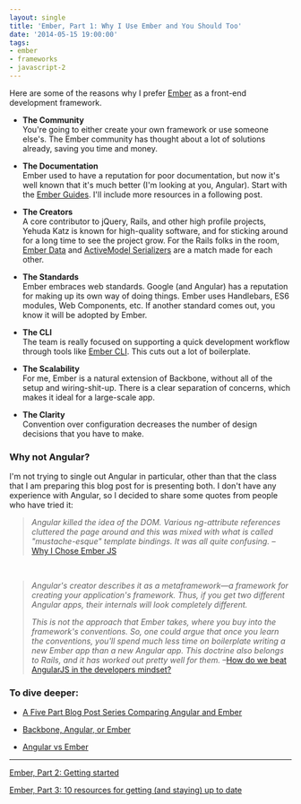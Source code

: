 ```yaml
---
layout: single
title: 'Ember, Part 1: Why I Use Ember and You Should Too'
date: '2014-05-15 19:00:00'
tags:
- ember
- frameworks
- javascript-2
---
```


Here are some of the reasons why I prefer [Ember](http://emberjs.com/) as a front-end development framework.

* **The Community**<br>
You're going to either create your own framework or use someone else's. The Ember community has thought about a lot of solutions already, saving you time and money.

* **The Documentation**<br>
Ember used to have a reputation for poor documentation, but now it's well known that it's much better (I'm looking at you, Angular). Start with the [Ember Guides](http://emberjs.com/guides/). I'll include more resources in a following post.

* **The Creators**<br>
A core contributor to jQuery, Rails, and other high profile projects, Yehuda Katz is known for high-quality software, and for sticking around for a long time to see the project grow. For the Rails folks in the room, [Ember Data](https://github.com/emberjs/data) and [ActiveModel Serializers](https://github.com/rails-api/active_model_serializers) are a match made for each other.

* **The Standards**<br>
Ember embraces web standards. Google (and Angular) has a reputation for making up its own way of doing things. Ember uses Handlebars, ES6 modules, Web Components, etc. If another standard comes out, you know it will be adopted by Ember.

* **The CLI**<br>
The team is really focused on supporting a quick development workflow through tools like [Ember CLI](http://iamstef.net/ember-cli/). This cuts out a lot of boilerplate.

* **The Scalability**<br>
For me, Ember is a natural extension of Backbone, without all of the setup and wiring-shit-up. There is a clear separation of concerns, which makes it ideal for a large-scale app.

* **The Clarity**<br>
Convention over configuration decreases the number of design decisions that you have to make.

### Why not Angular?
I'm not trying to single out Angular in particular, other than that the class that I am preparing this blog post for is presenting both. I don't have any experience with Angular, so I decided to share some quotes from people who have tried it:

>*Angular killed the idea of the DOM. Various ng-attribute references cluttered the page around and this was mixed with what is called "mustache-esque" template bindings. It was all quite confusing.* – [Why I Chose Ember JS](http://ryantablada.com/post/why-i-chose-ember-js)

<br>

>*Angular's creator describes it as a metaframework—a framework for creating your application's framework. Thus, if you get two different Angular apps, their internals will look completely different.* 
>
>*This is not the approach that Ember takes, where you buy into the framework's conventions. So, one could argue that once you learn the conventions, you'll spend much less time on boilerplate writing a new Ember app than a new Angular app. This doctrine also belongs to Rails, and it has worked out pretty well for them.* –[How do we beat AngularJS in the developers mindset?](http://discuss.emberjs.com/t/how-do-we-beat-angularjs-in-the-developers-mindset/3948/3)


### To dive deeper: 

* [A Five Part Blog Post Series Comparing Angular and Ember](http://www.benlesh.com/2014/04/embular-part-1-comparing-ember-and.html)

* [Backbone, Angular, or Ember](http://www.100percentjs.com/backbone-or-angular-or-ember-here-is-my-choice-and-why/)

* [Angular vs Ember](https://docs.google.com/presentation/d/1e0z1pT9JuEh8G5DOtib6XFDHK0GUFtrZrU3IfxJynaA/preview?slide=id.g177e4bd2b_0148)

<hr>

[Ember, Part 2: Getting started](https://www.codefellows.org/blog/ember-part-2-getting-started)

[Ember, Part 3: 10 resources for getting (and staying) up to date](https://www.codefellows.org/blog/ember-part-3-10-resources-for-getting-and-staying-up-to-date)